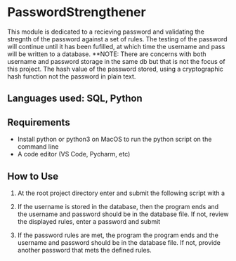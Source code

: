 # PasswordStrengthener
This module is dedicated to a recieving password and validating the stregnth of the password against a set of rules. The testing of the password will continue until it has been fufilled, at which time the username and pass will be written to a database. 
 **NOTE: There are concerns with both username and password storage in the same db but that is not the focus of this project.  The hash value of the password stored, using a cryptographic hash function not the password in plain text. 

## Languages used: SQL, Python

## Requirements
- Install python or python3 on MacOS to run the python script on the command line
- A code editor (VS Code, Pycharm, etc)


## How to Use

1. At the root project directory enter and submit the following script with a 

2. If the username is stored in the database, then the program ends and the username and password should be in the database file. If not, review the displayed rules, enter a password and submit
3. If the password rules are met, the program the program ends and the username and password should be in the database file. If not, provide another password that mets the defined rules.